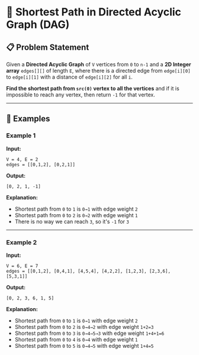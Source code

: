 # 🚀 Shortest Path in Directed Acyclic Graph (DAG)

## 📋 Problem Statement

Given a **Directed Acyclic Graph** of `V` vertices from `0` to `n-1` and a **2D Integer array** `edges[][]` of length `E`, where there is a directed edge from `edge[i][0]` to `edge[i][1]` with a distance of `edge[i][2]` for all `i`.

**Find the shortest path from `src(0)` vertex to all the vertices** and if it is impossible to reach any vertex, then return `-1` for that vertex.

---

## 🎯 Examples

### Example 1

**Input:**

```
V = 4, E = 2
edges = [[0,1,2], [0,2,1]]
```

**Output:**

```
[0, 2, 1, -1]
```

**Explanation:**

- Shortest path from `0` to `1` is `0→1` with edge weight `2`
- Shortest path from `0` to `2` is `0→2` with edge weight `1`
- There is no way we can reach `3`, so it's `-1` for `3`

---

### Example 2

**Input:**

```
V = 6, E = 7
edges = [[0,1,2], [0,4,1], [4,5,4], [4,2,2], [1,2,3], [2,3,6], [5,3,1]]
```

**Output:**

```
[0, 2, 3, 6, 1, 5]
```

**Explanation:**

- Shortest path from `0` to `1` is `0→1` with edge weight `2`
- Shortest path from `0` to `2` is `0→4→2` with edge weight `1+2=3`
- Shortest path from `0` to `3` is `0→4→5→3` with edge weight `1+4+1=6`
- Shortest path from `0` to `4` is `0→4` with edge weight `1`
- Shortest path from `0` to `5` is `0→4→5` with edge weight `1+4=5`


